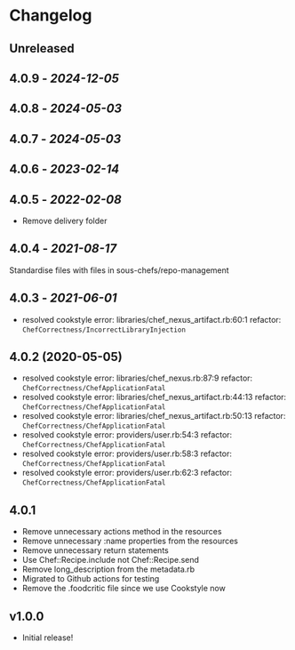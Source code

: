 # Changelog

## Unreleased

## 4.0.9 - *2024-12-05*

## 4.0.8 - *2024-05-03*

## 4.0.7 - *2024-05-03*

## 4.0.6 - *2023-02-14*

## 4.0.5 - *2022-02-08*

- Remove delivery folder

## 4.0.4 - *2021-08-17*

Standardise files with files in sous-chefs/repo-management

## 4.0.3 - *2021-06-01*

- resolved cookstyle error: libraries/chef_nexus_artifact.rb:60:1 refactor: `ChefCorrectness/IncorrectLibraryInjection`

## 4.0.2 (2020-05-05)

- resolved cookstyle error: libraries/chef_nexus.rb:87:9 refactor: `ChefCorrectness/ChefApplicationFatal`
- resolved cookstyle error: libraries/chef_nexus_artifact.rb:44:13 refactor: `ChefCorrectness/ChefApplicationFatal`
- resolved cookstyle error: libraries/chef_nexus_artifact.rb:50:13 refactor: `ChefCorrectness/ChefApplicationFatal`
- resolved cookstyle error: providers/user.rb:54:3 refactor: `ChefCorrectness/ChefApplicationFatal`
- resolved cookstyle error: providers/user.rb:58:3 refactor: `ChefCorrectness/ChefApplicationFatal`
- resolved cookstyle error: providers/user.rb:62:3 refactor: `ChefCorrectness/ChefApplicationFatal`

## 4.0.1

- Remove unnecessary actions method in the resources
- Remove unnecessary :name properties from the resources
- Remove unnecessary return statements
- Use Chef::Recipe.include not Chef::Recipe.send
- Remove long_description from the metadata.rb
- Migrated to Github actions for testing
- Remove the .foodcritic file since we use Cookstyle now

## v1.0.0

- Initial release!
